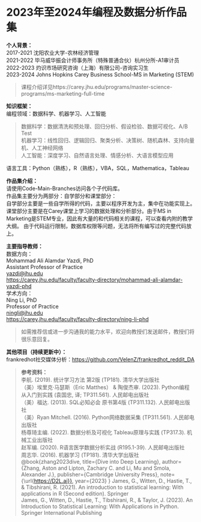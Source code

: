 # 2023年至2024年编程及数据分析作品集

**个人背景：**  
2017-2021 沈阳农业大学-农林经济管理  
2021-2022 毕马威华振会计师事务所（特殊普通合伙）杭州分所-A1审计员  
2022-2023 灼识市场研究咨询（上海）有限公司-咨询实习生  
2023-2024 Johns Hopkins Carey Business School-MS in Marketing (STEM)  
> 课程介绍详见https://carey.jhu.edu/programs/master-science-programs/ms-marketing-full-time

**知识框架：**  
编程领域：数据科学、机器学习、人工智能  
> 数据科学：数据清洗和预处理、回归分析、假设检验、数据可视化、A/B Test  
> 机器学习：线性回归、逻辑回归、聚类分析、决策树、随机森林、支持向量机、人工神经网络  
人工智能：深度学习、自然语言处理、情感分析、大语言模型应用

语言工具：Python（熟练），R（熟练），VBA，SQL，Mathematica，Tableau  

**作品集介绍：**  
请使用Code-Main-Branches访问各个子代码库。  
作品集主要分为两部分：自学部分和课堂部分：  
自学部分主要是一些自学所得的代码，主要以程序开发为主，集中在功能实现上。  
课堂部分主要是在Carey课堂上学习的数据处理和分析部分。由于MS in Marketing是STEM专业，因此有大量的和代码相关的课程，可以查看内附的教学大纲。
由于代码运行限制，数据库权限等问题，无法将所有编写过的完整代码放上。

**主要指导教师：**  
数据方向：  
Mohammad Ali Alamdar Yazdi, PhD  
Assistant Professor of Practice  
yazdi@jhu.edu  
https://carey.jhu.edu/faculty/faculty-directory/mohammad-ali-alamdar-yazdi-phd  
学术方向：  
Ning Li, PhD  
Professor of Practice  
ningli@jhu.edu  
https://carey.jhu.edu/faculty/faculty-directory/ning-li-phd  
> 如需推荐信或进一步沟通我的能力水平，欢迎向教授们发送邮件，教授们将很乐意回复。  

**其他项目（持续更新中）：**  
frankredhot社交媒体分析：https://github.com/VelenZ/frankredhot_reddit_DA  

> **参考资料：**  
李航. (2019). 统计学习方法  第2版 (TP181). 清华大学出版社  
（美）埃里克·马瑟斯（Eric Matthes） & 陶俊杰审. (2023). Python编程  从入门到实践 (袁国忠, 译; TP311.561). 人民邮电出版社  
（美）福达. (2013). SQL必知必会  原书第4版 (TP311.132). 人民邮电出版社  
（美）Ryan Mitchell. (2016). Python网络数据采集 (TP311.561). 人民邮电出版社  
杨尊琦主编. (2022). 数据分析及可视化  Tableau原理与实践 (TP317.3). 机械工业出版社  
赵军编. (2020). R语言医学数据分析实战 (R195.1-39). 人民邮电出版社  
周志华. (2016). 机器学习 (TP181). 清华大学出版社
@book{zhang2023dive,
    title={Dive into Deep Learning},
    author={Zhang, Aston and Lipton, Zachary C. and Li, Mu and Smola, Alexander J.},
    publisher={Cambridge University Press},
    note={\url{https://D2L.ai}},
    year={2023}
}
James, G., Witten, D., Hastie, T., & Tibshirani, R. (2021). An introduction to statistical learning: With applications in R (Second edition). Springer  
James, G., Witten, D., Hastie, T., Tibshirani, R., & Taylor, J. (2023). An Introduction to Statistical Learning: With Applications in Python. Springer International Publishing  
